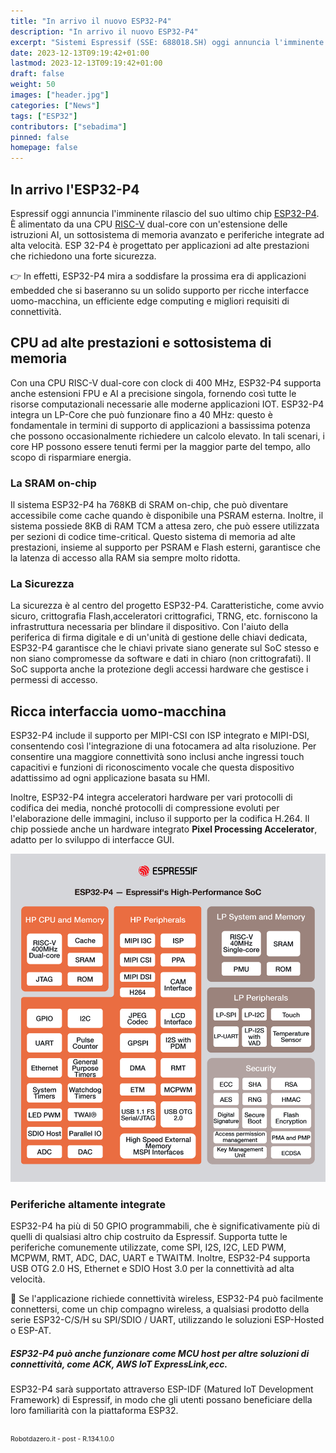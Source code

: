 ```yaml
---
title: "In arrivo il nuovo ESP32-P4"
description: "In arrivo il nuovo ESP32-P4"
excerpt: "Sistemi Espressif (SSE: 688018.SH) oggi annuncia l'imminente rilascio del suo ultimo SoC, ESP 32-P4. È alimentato da una CPU RISC-V dual-core con un'estensione delle istruzioni AI, un sottosistema di memoria avanzato e periferiche integrate ad alta velocità. ESP 32-P4 è progettato per ..."
date: 2023-12-13T09:19:42+01:00
lastmod: 2023-12-13T09:19:42+01:00
draft: false
weight: 50
images: ["header.jpg"]
categories: ["News"]
tags: ["ESP32"]
contributors: ["sebadima"]
pinned: false
homepage: false
---
```




## In arrivo l'ESP32-P4

Espressif oggi annuncia l'imminente rilascio del suo ultimo chip <a href="https://www.espressif.com/en/news/ESP32-P4" target="_blank" rel="noopener">ESP32-P4</a>. È alimentato da una CPU <a href="https://en.wikipedia.org/wiki/RISC-V" target="_blank" rel="noopener">RISC-V</a> dual-core con un'estensione delle istruzioni AI, un sottosistema di memoria avanzato e periferiche integrate ad alta velocità. 
ESP 32-P4 è progettato per applicazioni ad alte prestazioni che richiedono una forte sicurezza. 

<div class="alert alert-doks d-flexflex-shrink-1" role="alert">
 👉 In effetti, ESP32-P4 mira a soddisfare la prossima era di applicazioni embedded che si baseranno su un solido supporto per ricche interfacce uomo-macchina, un efficiente edge computing e migliori requisiti di connettività.
</div>


## CPU ad alte prestazioni e sottosistema di memoria

Con una CPU RISC-V dual-core con clock di 400 MHz, ESP32-P4 supporta anche estensioni FPU e AI a precisione singola, fornendo così tutte le risorse computazionali necessarie alle moderne applicazioni IOT. ESP32-P4 integra un LP-Core che può funzionare fino a 40 MHz: questo è fondamentale in termini di supporto di applicazioni a bassissima potenza che possono occasionalmente richiedere un calcolo elevato. In tali scenari, i core HP possono essere tenuti fermi per la maggior parte del tempo, allo scopo di risparmiare energia.


### La SRAM on-chip
Il sistema ESP32-P4 ha 768KB di SRAM on-chip, che può diventare accessibile come cache quando è disponibile una PSRAM esterna. Inoltre, il sistema possiede 8KB di RAM TCM a attesa zero, che può essere utilizzata per sezioni di codice time-critical. Questo sistema di memoria ad alte prestazioni, insieme al supporto per PSRAM e Flash esterni, garantisce che la latenza di accesso alla RAM sia sempre molto ridotta.

### La Sicurezza

La sicurezza è al centro del progetto ESP32-P4. Caratteristiche, come avvio sicuro, crittografia Flash,acceleratori crittografici, TRNG, etc. forniscono la infrastruttura necessaria per blindare il dispositivo. Con l'aiuto della periferica di firma digitale e di un'unità di gestione delle chiavi dedicata, ESP32-P4 garantisce che le chiavi private siano generate sul SoC stesso e non siano compromesse da software e dati in chiaro (non crittografati). Il SoC supporta anche la protezione degli accessi hardware che gestisce i permessi di accesso.


## Ricca interfaccia uomo-macchina

ESP32-P4 include il supporto per MIPI-CSI con ISP integrato e MIPI-DSI, consentendo così l'integrazione di una fotocamera ad alta risoluzione. Per consentire una maggiore connettività sono inclusi anche ingressi touch capacitivi e funzioni di riconoscimento vocale che questa dispositivo adattissimo ad ogni applicazione basata su HMI.

Inoltre, ESP32-P4 integra acceleratori hardware per vari protocolli di codifica dei media, nonché protocolli di compressione evoluti per l'elaborazione delle immagini, incluso il supporto per la codifica H.264. Il chip possiede anche un hardware integrato **Pixel Processing Accelerator**, adatto per lo sviluppo di interfacce GUI.

<img img width="800" class="x figure-img img-fluid lazyload blur-up"  src="images/101.png" alt="">

### Periferiche altamente integrate

ESP32-P4 ha più di 50 GPIO programmabili, che è significativamente più di quelli di qualsiasi altro chip costruito da Espressif. Supporta tutte le periferiche comunemente utilizzate, come SPI, I2S, I2C, LED PWM, MCPWM, RMT, ADC, DAC, UART e TWAITM. Inoltre, ESP32-P4 supporta USB OTG 2.0 HS, Ethernet e SDIO Host 3.0 per la connettività ad alta velocità.

<div class="alert alert-doks d-flexflex-shrink-1" role="alert">
🔑 Se l'applicazione richiede connettività wireless, ESP32-P4 può facilmente connettersi, come un chip compagno wireless, a qualsiasi prodotto della serie ESP32-C/S/H su SPI/SDIO / UART, utilizzando le soluzioni ESP-Hosted o ESP-AT. 
</div>


##### ESP32-P4 può anche funzionare come MCU host per altre soluzioni di connettività, come ACK, AWS IoT ExpressLink,ecc.


ESP32-P4 sarà supportato attraverso ESP-IDF (Matured IoT Development Framework) di Espressif, in modo che gli utenti possano beneficiare della loro familiarità con la piattaforma ESP32.
<br>
<br>
<p style="font-size: 0.75em;">Robotdazero.it -  post - R.134.1.0.0</p>  